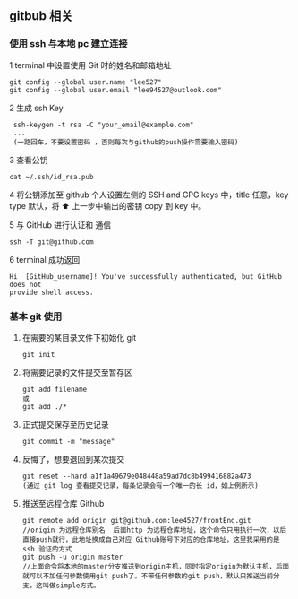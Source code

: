 ## gitbub 相关

### 使用 ssh 与本地 pc 建立连接

1 terminal 中设置使用 Git 时的姓名和邮箱地址

    git config --global user.name "lee527"
    git config --global user.email "lee94527@outlook.com"

2 生成 ssh Key

     ssh-keygen -t rsa -C "your_email@example.com"
     ...
     (一路回车，不要设置密码 ，否则每次与github的push操作需要输入密码)

3 查看公钥

    cat ~/.ssh/id_rsa.pub

4 将公钥添加至 github 个人设置左侧的 SSH and GPG keys 中，title 任意，key type 默认，将 ⬆ 上一步中输出的密钥 copy 到 key 中。

5 与 GitHub 进行认证和 通信

    ssh -T git@github.com

6 terminal 成功返回

    Hi  [GitHub_username]! You've successfully authenticated, but GitHub does not
    provide shell access.

### 基本 git 使用

1.  在需要的某目录文件下初始化 git

        git init

2.  将需要记录的文件提交至暂存区

        git add filename
        或
        git add ./*

3.  正式提交保存至历史记录

        git commit -m "message"

4.  反悔了，想要退回到某次提交

        git reset --hard a1f1a49679e048448a59ad7dc8b499416882a473
        (通过 git log 查看提交记录，每条记录会有一个唯一的长 id，如上例所示)

5.  推送至远程仓库 Github

        git remote add origin git@github.com:lee4527/frontEnd.git
        //origin 为远程仓库别名  后面http 为远程仓库地址，这个命令只用执行一次，以后直接push就行，此地址换成自己对应 Github账号下对应的仓库地址，这里我采用的是 ssh 验证的方式
        git push -u origin master
        //上面命令将本地的master分支推送到origin主机，同时指定origin为默认主机，后面就可以不加任何参数使用git push了。不带任何参数的git push，默认只推送当前分支，这叫做simple方式。
